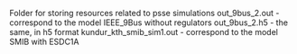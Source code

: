 Folder for storing resources related to psse simulations
out_9bus_2.out - correspond to the model IEEE_9Bus without regulators
out_9bus_2.h5 - the same, in h5 format
kundur_kth_smib_sim1.out - correspond to the model SMIB with ESDC1A
